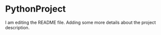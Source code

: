 # PythonProject

I am editing the README file. Adding some more details about the project description.
